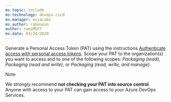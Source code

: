 ```yaml
---
ms.topic: include
ms.technology: devops-cicd
ms.manager: mijacobs
ms.author: rabououn
author: ramiMSFT
ms.date: 03/24/2020
---
```

Generate a Personal Access Token (PAT) using the instructions [Authenticate access with personal access tokens](../../organizations/accounts/use-personal-access-tokens-to-authenticate.md). Scope your PAT to the organization(s) you want to access and to one of the following scopes: *Packaging (read)*, *Packaging (read and write)*, or *Packaging (read, write, and manage).*

> [!NOTE]
> We strongly recommend **not checking your PAT into source control**. Anyone with access to your PAT can gain access to your Azure DevOps Services. 
